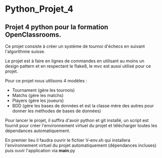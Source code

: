 # Python_Projet_4

## Projet 4 python pour la formation OpenClassrooms.

Ce projet consiste à créer un système de tournoi d'échecs en suivant l'algorithmie suisse.

Le projet est à faire en lignes de commandes en utilisant au moins un design pattern et en respectant le flake8, le mvc est aussi utilisé pour ce projet.

Pour ce projet nous utilisons 4 modèles :

+ Tournament (gère les tournois)
+ Matchs (gère les matchs)
+ Players (gère les joueurs)
+ BDD (gère les bases de données et est la classe mère des autres pour donner les méthodes de bases de données)

Pour lancer le projet, il suffira d'avoir python et git installé, un script est fournit pour créer l'environnement virtuel du projet et télécharger toutes les dépendances automatiquement.

En premier lieu il faudra ouvrir le fichier V-env.sh qui installera l'environnement virtuel du projet automatiquement (dépendances incluses) puis ouvir l'application via __main__.py

